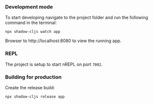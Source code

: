 
### Development mode

To start developing navigate to the project folder and run the following command in the terminal:

```
npx shadow-cljs watch app
```

Browser to http://localhost:8080 to view the running app.

### REPL

The project is setup to start nREPL on port `7002`.

### Building for production

Create the release build:

```
npx shadow-cljs release app
```
